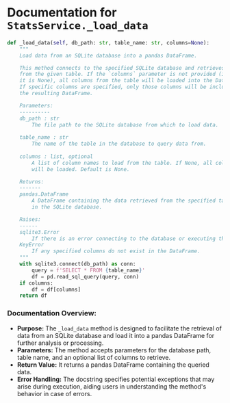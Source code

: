 # Documentation for `StatsService._load_data`

```python
def _load_data(self, db_path: str, table_name: str, columns=None):
    """
    Load data from an SQLite database into a pandas DataFrame.

    This method connects to the specified SQLite database and retrieves data 
    from the given table. If the `columns` parameter is not provided (i.e., 
    it is None), all columns from the table will be loaded into the DataFrame. 
    If specific columns are specified, only those columns will be included in 
    the resulting DataFrame.

    Parameters:
    ----------
    db_path : str
        The file path to the SQLite database from which to load data.
    
    table_name : str
        The name of the table in the database to query data from.
    
    columns : list, optional
        A list of column names to load from the table. If None, all columns 
        will be loaded. Default is None.

    Returns:
    -------
    pandas.DataFrame
        A DataFrame containing the data retrieved from the specified table 
        in the SQLite database.

    Raises:
    ------
    sqlite3.Error
        If there is an error connecting to the database or executing the query.
    KeyError
        If any specified columns do not exist in the DataFrame.
    """
    with sqlite3.connect(db_path) as conn:
        query = f'SELECT * FROM {table_name}'
        df = pd.read_sql_query(query, conn)
    if columns:
        df = df[columns]
    return df
``` 

### Documentation Overview:
- **Purpose:** The `_load_data` method is designed to facilitate the retrieval of data from an SQLite database and load it into a pandas DataFrame for further analysis or processing.
- **Parameters:** The method accepts parameters for the database path, table name, and an optional list of columns to retrieve.
- **Return Value:** It returns a pandas DataFrame containing the queried data.
- **Error Handling:** The docstring specifies potential exceptions that may arise during execution, aiding users in understanding the method's behavior in case of errors.